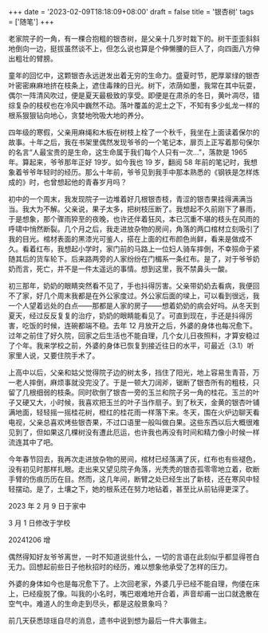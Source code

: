 +++
date = '2023-02-09T18:18:09+08:00'
draft = false
title = '银杏树'
tags = ['随笔']
+++

老家院子的一角，有一棵合抱粗的银杏树，是父亲十几岁时栽下的。树干歪歪斜斜地倒向一边，挺拔虽然谈不上，但怎么说也算是个伸懒腰的巨人了，向四面八方伸出粗壮的臂膀。

童年的回忆中，这颗银杏永远迸发出着无穷的生命力。盛夏时节，肥厚翠绿的银杏叶密密麻麻地挤在枝条上，遮住毒辣的日光。树下，浓荫如墨，我常在其中玩耍，偶尔一阵清风吹过，便是夏天最极致的享受。即便是在肃杀的冬日，黄叶凋尽，错综复杂的枝杈也在冷风中巍然不动。落叶覆盖的泥土之下，不知有多少虬龙一样的根系狠狠钻向地心，贪婪地吮吸大地的养分。

四年级的寒假，父亲用麻绳和木板在树枝上栓了一个秋千，我坐在上面读着保尔的故事。十年之后，我在书架里偶然发现爷爷的一个笔记本，扉页上正写着那句保尔的名言“人最宝贵的是生命，这生命属于我们每个人只有一次…”，落款是 1965 年。算起来，爷爷那年正好 19岁。如今我也 19 岁，翻阅 58 年前的笔记时，我想象着爷爷年轻时的经历。那么十年前，爷爷见到我手中那本熟悉的《钢铁是怎样炼成的》时，也曾想起他的青春岁月吗？

初中的一个周末，我发现院子一边堆着好几根银杏枝，青涩的银杏果挂得满满当当。我大为不解。父亲说，果子太多，把树枝压断了。我想起不久前刚下了暴雨，于是想象，那个骤雨猝至的夜晚，也许还伴着狂风，本已沉重不堪的枝头在风雨的呼啸中悄然断裂。几个月之后，我走进放杂物的房间，角落的两口棺材立刻吸引了我的目光。棺材表面的黑漆光可鉴人，搭在上面的红布颜色尚鲜，看来是做成不久。看着红布，我想起小学时，家门前的马路上一位妇人骑车摔倒，不幸殒命于紧随其后的货车轮下。后来路两旁的人家纷纷在门楣系一条红布。是了，对于爷爷奶奶而言，死亡，并不是一件太遥远的事情。想到这里，我不禁鼻头一酸。

初三那年，奶奶的眼睛突然看不见了，手也抖得厉害。父亲带奶奶去看病，我便回不了家，好几个周末我都是在外公家度过。外公家后面的墚上，可以看到很远，我一个人望着远处的白点——那都是人家的房子——想着奶奶的病会好吗。从冬天到夏天，经过反反复复的治疗，奶奶的眼睛能看见了。可直到现在，手还是抖得厉害，吃饭的时候，连碗都端不稳。去年 12 月放开之后，外婆的身体也每况愈下。过年之前住了好久院，回家之后生活也不能自理，几个女儿日夜照料，才算安稳过了个年。我来学校之前，外婆的身体已恢复到接近往日的水平，可最近（3.1）听家里人说，又要住院手术了。

上高中以后，父亲和姑父觉得院子边的树太多，挡住了阳光，地上容易生青苔，万一老人摔倒，麻烦事就没完没了。于是一顿大刀阔斧，锯断了银杏所有的粗枝，只留了几根细弱的枝条。同时砍倒了银杏一旁的玉兰和院子另一角的桂花。玉兰的叶子又硬又大，小时候，我喜欢把玉兰的叶子当作扇子。到了秋天，金黄的银杏叶铺满地面，轻轻摇一摇桂花树，橙红的桂花雨一样落下来。冬天，围在火炉边聊天看电视，父亲总喜欢烤些银杏果，不过口语里一般叫做白果。这些东西以后大概很难见到了，但如果这几棵树没有遭此厄运，也许我也再没有时间和精力像小时候一样流连其中了吧。

今年春节回去，我再次走进放杂物的房间，棺材已经落满了灰，红布也有些褪色，没有初见时那样扎眼。走出来又望见院子角落，光秃秃的银杏孤零零地立着，砍断手臂的伤痕历历在目。然而，这几年间，断臂之处已经生出了新枝，还在寒风中轻轻摆动。是了，土壤之下，她的根系还在努力地钻着，甚至比从前钻得更深了。

2023 年 2 月 9 日于家中

3 月 1 日修改于学校 

20241206 增

偶然得知好友爷爷离世，一时不知道说些什么，一切的言语在此刻似乎都显得苍白无力。回想起前些日子他秋招时的经历，难以想象他承受了怎样的压力。

外婆的身体如今也是每况愈下了。上次回老家，外婆几乎已经不能自理，佝偻在床上，已经瘦脱了像。叫我的小名时，嘴巴艰难地开合着，声音却甫一出口就逸散在空气中。难道人的生命走到尽头，都是这般景象吗？

前几天获悉琼瑶自尽的消息，遗书中说到想为最后一件大事做主。